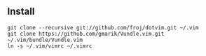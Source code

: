 Install
-------
    git clone --recursive git://github.com/froj/dotvim.git ~/.vim
    git clone https://github.com/gmarik/Vundle.vim.git ~/.vim/bundle/Vundle.vim
    ln -s ~/.vim/vimrc ~/.vimrc
